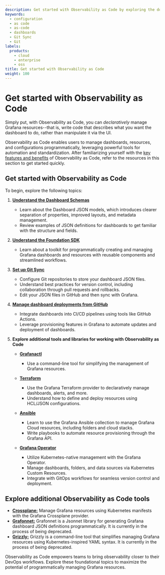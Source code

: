 ```yaml
---
description: Get started with Observability as Code by exploring the documentation, libraries, and tools available for as-code practices.
keywords:
  - configuration
  - as code
  - as-code
  - dashboards
  - Git Sync
  - Git
labels:
  products:
    - cloud
    - enterprise
    - oss
title: Get started with Observability as Code
weight: 100
---
```


# Get started with Observability as Code

Simply put, with Observability as Code, you can _declaratively_ manage Grafana resources--that is, write code that describes what you want the dashboard to do, rather than manipulate it via the UI.

Observability as Code enables users to manage dashboards, resources, and configurations programmatically, leveraging powerful tools for automation and standardization. After familiarizing yourself with the [key features and benefits](./_index.md) of Observability as Code, refer to the resources in this section to get started quickly.

## Get started with Observability as Code

To begin, explore the following topics:

1. [**Understand the Dashboard Schemas**](./json-models/_index.md)

   - Learn about the Dashboard JSON models, which introduces clearer separation of properties, improved layouts, and metadata management.
   - Review examples of JSON definitions for dashboards to get familiar with the structure and fields.

1. [**Understand the Foundation SDK**](./foundation-sdk.md)

   - Learn about a toolkit for programmatically creating and managing Grafana dashboards and resources with reusable components and streamlined workflows.

1. [**Set up Git Sync**](https://grafana.com/docs/grafana/<GRAFANA_VERSION>/observability-as-code/provision-resources/git-sync-setup/)

   - Configure Git repositories to store your dashboard JSON files.
   - Understand best practices for version control, including collaboration through pull requests and rollbacks.
   - Edit your JSON files in GitHub and then sync with Grafana.

1. [**Manage dashboard deployments from GitHub**](./git-sync/use-git-sync.md)

   - Integrate dashboards into CI/CD pipelines using tools like GitHub Actions.
   - Leverage provisioning features in Grafana to automate updates and deployment of dashboards.

1. **Explore additional tools and libraries for working with Observability as Code**

   - [**Grafanactl**](grafanactl.md)

     - Use a command-line tool for simplifying the management of Grafana resources.

   - [**Terraform**](./infrastructure-as-code/terraform/_index.md)

     - Use the Grafana Terraform provider to declaratively manage dashboards, alerts, and more.
     - Understand how to define and deploy resources using HCL/JSON configurations.

   - [**Ansible**](./infrastructure-as-code/ansible/_index.md)

     - Learn to use the Grafana Ansible collection to manage Grafana Cloud resources, including folders and cloud stacks.
     - Write playbooks to automate resource provisioning through the Grafana API.

   - [**Grafana Operator**](./infrastructure-as-code/grafana-operator/_index.md)

     - Utilize Kubernetes-native management with the Grafana Operator.
     - Manage dashboards, folders, and data sources via Kubernetes Custom Resources.
     - Integrate with GitOps workflows for seamless version control and deployment.

## Explore additional Observability as Code tools

- [**Crossplane:**](https://github.com/grafana/crossplane-provider-grafana) Manage Grafana resources using Kubernetes manifests with the Grafana Crossplane provider.
- [**Grafonnet:**](https://github.com/grafana/grafonnet) Grafonnet is a Jsonnet library for generating Grafana dashboard JSON definitions programmatically. It is currently in the process of being deprecated.
- [**Grizzly:**](./infrastructure-as-code/grizzly/_index.md) Grizzly is a command-line tool that simplifies managing Grafana resources using Kubernetes-inspired YAML syntax. It is currently in the process of being deprecated.

Observability as Code empowers teams to bring observability closer to their DevOps workflows. Explore these foundational topics to maximize the potential of programmatically managing Grafana resources.
